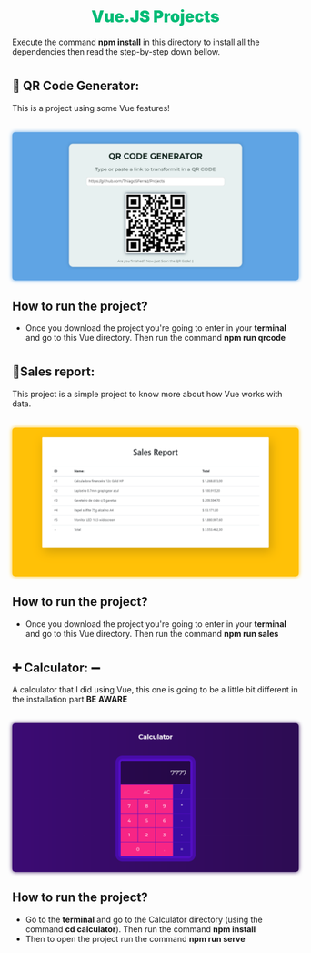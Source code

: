 <h1 align="center" style="color: #00bb76; font-weight: 900;"> Vue.JS Projects </h1>
<p>Execute the command <b>npm install</b> in this directory to install all the dependencies then read the step-by-step down bellow.
</ol>
<h1></h1>
<h2>🔳 QR Code Generator: </h2>
<p>This is a project using some Vue features!</p>
<p align="center"><img src="./qrcode/qrcode.png" style="margin-top: 20px; border-radius: 5px; box-shadow: #5FA4E4 0 0 7px 0px" width="600px"></p>
<h2 style="text-weight: 900;"> How to run the project?</h2>
<ul>
<li>Once you download the project you're going to enter in your <b>terminal</b> and go to this Vue directory. Then run the command  <b>npm run qrcode</b></li>
</ul>
<h1></h1>
<h2>💸Sales report:</h2>
This project is a simple project to know more about how Vue works with data.
<p align="center"><img src="./sales/data/sales.png" style="margin-top: 20px; border-radius: 5px; box-shadow: #ffc107 0 0 7px 0px" width="600px"></p>
<h2 style="text-weight: 900;"> How to run the project?</h2>
<ul>
<li>Once you download the project you're going to enter in your <b>terminal</b> and go to this Vue directory. Then run the command  <b>npm run sales</b></li>
</ul>
<h1></h1>
<h2>➕ Calculator: ➖</h2>
<p>A calculator that I did using Vue, this one is going to be a little bit different in the installation part <b>BE AWARE</b></p>
<p align="center"><img src="./calculator/calculator.png" style="margin-top: 20px; border-radius: 5px; box-shadow: #320C5D 0 0 7px 0px" width="600px"></p>
<h2 style="text-weight: 900;"> How to run the project?</h2>
<ul>
<li>Go to the <b>terminal</b> and go to the Calculator directory (using the command <b>cd calculator</b>). Then run the command  <b>npm install</b></li>
<li>Then to open the project run the command <b>npm run serve</b></li>
</ul>

